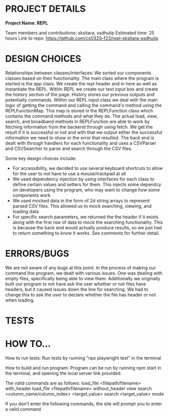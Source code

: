 # PROJECT DETAILS

**Project Name: REPL**

Team members and contributions: sksitara, ssdhulip
Estimated time: 25 hours
Link to repo: https://github.com/cs0320-f23/repl-sksitara-ssdhulip

# DESIGN CHOICES

Relationships between classes/interfaces:
We sorted our components classes based on their functionality. The main class where the program is
started is the app class. We create the repl header and in here as well as instantiate the REPL.
Within REPL we create our text input box and create the history section of the page. History stores
our previous outputs and potentially commands. Within our REPL input class we deal with the main
logic of getting the command and calling the command's method using the REPLFunctionMap. This map
is stored in the REPLFunction class which contains the command methods and what they do. The actual
load, view, search, and broadband methods in REPLFunction are able to work by fetching information
from the backend through using fetch. We get the result if it is successful or not and with that we
output either the successful information we need to show or the error that resulted. The back end is
dealt with through handlers for each functionality and uses a CSVParser and CSVSearcher to parse and
search through the CSV files. 

Some key design choices include:

- For accessibility, we decided to use several keyboard shortcuts to allow for the user to not have
to use a mouse/trackpad at all 
- We used dependency injection by using interfaces for each class to define certain values and
  setters for them. This injects some dependcy on developers using the program, who may want to
  change how some components work
- We used mocked data in the form of 2d string arrays to represent parsed CSV files. This allowed
  us to mock searching, viewing, and loading data
- For specific search parameters, we returned the the header if it exists along with the first row
  of data to mock the searching functionality. This is because the back end would actually produce
  results, so we just had to return something to know it works. See comments for further detail.

# ERRORS/BUGS

We are not aware of any bugs at this point. In the process of making our command line program, we
dealt with various issues. One was dealing with empty files, specifically being able to view them.
Additionally we originally built our program to not have ask the user whether or not files have
headers, but it caused issues down the line for searching. We had to change this to ask the user to
declare whether the file has header or not when loading.

# TESTS



# HOW TO...

How to run tests:
Run tests by running "npx playwright test" in the terminal

How to build and run program:
Program can be run by running npm start in the terminal, and opening the local server link
provided.

The valid commands are as follows:
load_file <filepath/filename> with_header
load_file <filepath/filename> without_header
view
search <column_name/column_index> <target_value>
search <target_value>
mode

If you don't enter the following commands, the site will prompt you to enter a valid command

